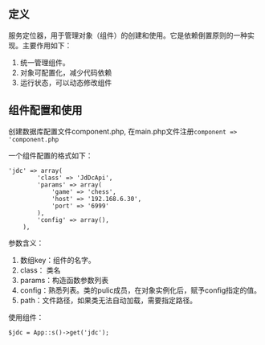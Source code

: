 ## 定义
服务定位器，用于管理对象（组件）的创建和使用。它是依赖倒置原则的一种实现。主要作用如下：   

1. 统一管理组件。
2. 对象可配置化，减少代码依赖
3. 运行状态，可以动态修改组件


## 组件配置和使用
创建数据库配置文件component.php, 在main.php文件注册`component => 'component.php`

一个组件配置的格式如下：

	'jdc' => array(
	        'class' => 'JdDcApi',
	        'params' => array(
	            'game' => 'chess',
	            'host' => '192.168.6.30',
	            'port' => '6999'
	        ),
	        'config' => array(),
	    ),
参数含义：   

1. 数组key：组件的名字。
2. class： 类名
3. params：构造函数参数列表
4. config：熟悉列表。类的pulic成员，在对象实例化后，赋予config指定的值。
5. path：文件路径，如果类无法自动加载，需要指定路径。

使用组件：  

	$jdc = App::s()->get('jdc');